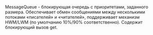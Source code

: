MessageQueue - блокирующая очередь с приоритетами, заданного размера. Обеспечивает обмен сообщениями между несколькими потоками «писателей» и «читателей», поддерживает механизм HWM/LWM (по умолчанию 10%/90% соответственно). Содержит блокирующий вызов get.
